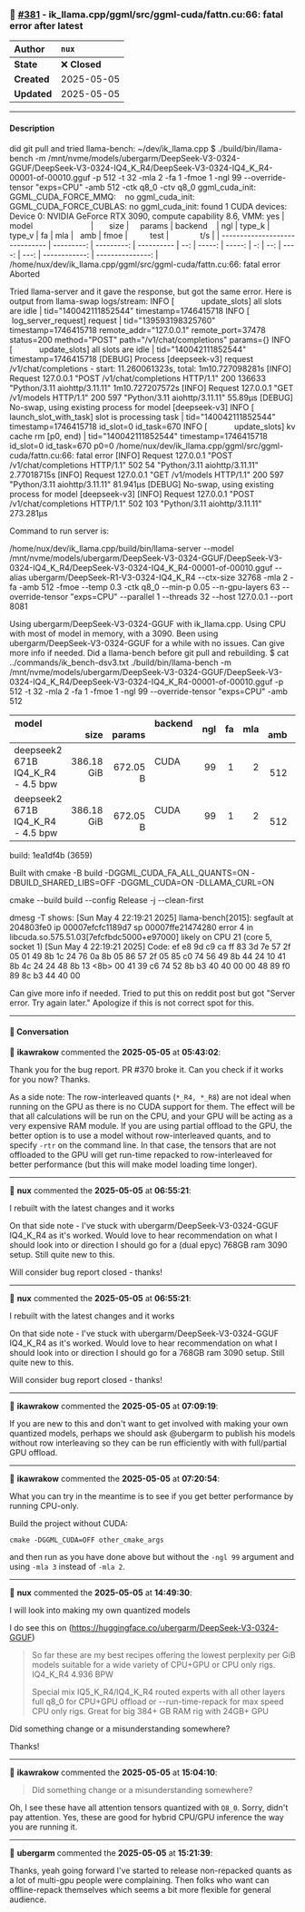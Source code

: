 ### 📝 [#381](https://github.com/ikawrakow/ik_llama.cpp/issues/381) - ik_llama.cpp/ggml/src/ggml-cuda/fattn.cu:66: fatal error after latest

| **Author** | `nux` |
| :--- | :--- |
| **State** | ❌ **Closed** |
| **Created** | 2025-05-05 |
| **Updated** | 2025-05-05 |

---

#### Description

did git pull and tried llama-bench:
~/dev/ik_llama.cpp $ ./build/bin/llama-bench -m /mnt/nvme/models/ubergarm/DeepSeek-V3-0324-GGUF/DeepSeek-V3-0324-IQ4_K_R4/DeepSeek-V3-0324-IQ4_K_R4-00001-of-00010.gguf -p 512 -t 32 -mla 2 -fa 1 -fmoe 1 -ngl 99 --override-tensor "exps=CPU" -amb 512 -ctk q8_0 -ctv q8_0
ggml_cuda_init: GGML_CUDA_FORCE_MMQ:    no
ggml_cuda_init: GGML_CUDA_FORCE_CUBLAS: no
ggml_cuda_init: found 1 CUDA devices:
  Device 0: NVIDIA GeForce RTX 3090, compute capability 8.6, VMM: yes
| model                          |       size |     params | backend    | ngl | type_k | type_v | fa | mla |   amb | fmoe |          test |              t/s |
| ------------------------------ | ---------: | ---------: | ---------- | --: | -----: | -----: | -: | --: | ----: | ---: | ------------: | ---------------: |
/home/nux/dev/ik_llama.cpp/ggml/src/ggml-cuda/fattn.cu:66: fatal error
Aborted

Tried llama-server and it gave the response, but got the same error. Here is output from llama-swap logs/stream:
INFO [            update_slots] all slots are idle | tid="140042111852544" timestamp=1746415718
INFO [      log_server_request] request | tid="139593198325760" timestamp=1746415718 remote_addr="127.0.0.1" remote_port=37478 status=200 method="POST" path="/v1/chat/completions" params={}
INFO [            update_slots] all slots are idle | tid="140042111852544" timestamp=1746415718
[DEBUG] Process [deepseek-v3] request /v1/chat/completions - start: 11.260061323s, total: 1m10.727098281s
[INFO] Request 127.0.0.1 "POST /v1/chat/completions HTTP/1.1" 200 136633 "Python/3.11 aiohttp/3.11.11" 1m10.727207572s
[INFO] Request 127.0.0.1 "GET /v1/models HTTP/1.1" 200 597 "Python/3.11 aiohttp/3.11.11" 55.89µs
[DEBUG] No-swap, using existing process for model [deepseek-v3]
INFO [   launch_slot_with_task] slot is processing task | tid="140042111852544" timestamp=1746415718 id_slot=0 id_task=670
INFO [            update_slots] kv cache rm [p0, end) | tid="140042111852544" timestamp=1746415718 id_slot=0 id_task=670 p0=0
/home/nux/dev/ik_llama.cpp/ggml/src/ggml-cuda/fattn.cu:66: fatal error
[INFO] Request 127.0.0.1 "POST /v1/chat/completions HTTP/1.1" 502 54 "Python/3.11 aiohttp/3.11.11" 2.77018715s
[INFO] Request 127.0.0.1 "GET /v1/models HTTP/1.1" 200 597 "Python/3.11 aiohttp/3.11.11" 81.941µs
[DEBUG] No-swap, using existing process for model [deepseek-v3]
[INFO] Request 127.0.0.1 "POST /v1/chat/completions HTTP/1.1" 502 103 "Python/3.11 aiohttp/3.11.11" 273.281µs

Command to run server is: 

/home/nux/dev/ik_llama.cpp/build/bin/llama-server
      --model /mnt/nvme/models/ubergarm/DeepSeek-V3-0324-GGUF/DeepSeek-V3-0324-IQ4_K_R4/DeepSeek-V3-0324-IQ4_K_R4-00001-of-00010.gguf
      --alias ubergarm/DeepSeek-R1-V3-0324-IQ4_K_R4
      --ctx-size 32768 -mla 2 -fa -amb 512 -fmoe --temp 0.3 -ctk q8_0
      --min-p 0.05 --n-gpu-layers 63 --override-tensor "exps=CPU"
      --parallel 1 --threads 32 --host 127.0.0.1 --port 8081


Using ubergarm/DeepSeek-V3-0324-GGUF with ik_llama.cpp. 
Using CPU with most of model in memory, with a 3090. Been using ubergarm/DeepSeek-V3-0324-GGUF for a while with no issues. 
Can give more info if needed. 
Did a llama-bench before git pull and rebuilding.
$ cat ../commands/ik_bench-dsv3.txt
./build/bin/llama-bench -m /mnt/nvme/models/ubergarm/DeepSeek-V3-0324-GGUF/DeepSeek-V3-0324-IQ4_K_R4/DeepSeek-V3-0324-IQ4_K_R4-00001-of-00010.gguf -p 512 -t 32 -mla 2 -fa 1 -fmoe 1 -ngl 99 --override-tensor "exps=CPU" -amb 512

| model                          |       size |     params | backend    | ngl | fa | mla |   amb | fmoe |          test |              t/s |
| ------------------------------ | ---------: | ---------: | ---------- | --: | -: | --: | ----: | ---: | ------------: | ---------------: |
| deepseek2 671B IQ4_K_R4 - 4.5 bpw | 386.18 GiB |   672.05 B | CUDA       |  99 |  1 |   2 |   512 |    1 |         pp512 |     78.93 ± 0.04 |
| deepseek2 671B IQ4_K_R4 - 4.5 bpw | 386.18 GiB |   672.05 B | CUDA       |  99 |  1 |   2 |   512 |    1 |         tg128 |      9.98 ± 0.06 |

build: 1ea1df4b (3659)


Built with
cmake -B build -DGGML_CUDA_FA_ALL_QUANTS=ON -DBUILD_SHARED_LIBS=OFF -DGGML_CUDA=ON -DLLAMA_CURL=ON

cmake --build build --config Release -j --clean-first

dmesg -T shows:
[Sun May  4 22:19:21 2025] llama-bench[2015]: segfault at 204803fe0 ip 00007efcfc1189d7 sp 00007ffe21474280 error 4 in libcuda.so.575.51.03[7efcfbdc5000+e97000] likely on CPU 21 (core 5, socket 1)
[Sun May  4 22:19:21 2025] Code: ef e8 9d c9 ca ff 83 3d 7e 57 2f 05 01 49 8b 1c 24 76 0a 8b 05 86 57 2f 05 85 c0 74 56 49 8b 44 24 10 41 8b 4c 24 24 48 8b 13 <8b> 00 41 39 c6 74 52 8b b3 40 40 00 00 48 89 f0 89 8c b3 44 40 00

Can give more info if needed. Tried to put this on reddit post but got "Server error. Try again later." Apologize if this is not correct spot for this.

---

#### 💬 Conversation

👤 **ikawrakow** commented the **2025-05-05** at **05:43:02**:<br>

Thank you for the bug report. PR #370 broke it. Can you check if it works for you now? Thanks.

As a side note: The row-interleaved quants (`*_R4, *_R8`) are not ideal when running on the GPU as there is no CUDA support for them. The effect will be that all calculations will be run on the CPU, and your GPU will be acting as a very expensive RAM module. If you are using partial offload to the GPU, the better option is to use a model without row-interleaved quants, and to specify `-rtr` on the command line. In that case, the tensors that are not offloaded to the GPU will get run-time repacked to row-interleaved for better performance (but this will make model loading time longer).

---

👤 **nux** commented the **2025-05-05** at **06:55:21**:<br>

I rebuilt with the latest changes and it works

On that side note - I've stuck with ubergarm/DeepSeek-V3-0324-GGUF IQ4_K_R4 as it's worked. Would love to hear recommendation on what I should look into or direction I should go for a (dual epyc) 768GB ram 3090 setup. Still quite new to this.

Will consider bug report closed - thanks!

---

👤 **nux** commented the **2025-05-05** at **06:55:21**:<br>

I rebuilt with the latest changes and it works

On that side note - I've stuck with ubergarm/DeepSeek-V3-0324-GGUF IQ4_K_R4 as it's worked. Would love to hear recommendation on what I should look into or direction I should go for a 768GB ram 3090 setup. Still quite new to this.

Will consider bug report closed - thanks!

---

👤 **ikawrakow** commented the **2025-05-05** at **07:09:19**:<br>

If you are new to this and don't want to get involved with making your own quantized models, perhaps we should ask @ubergarm to publish his models without row interleaving so they can be run efficiently with with full/partial GPU offload.

---

👤 **ikawrakow** commented the **2025-05-05** at **07:20:54**:<br>

What you can try in the meantime is to see if you get better performance by running CPU-only.

Build the project without CUDA:
```
cmake -DGGML_CUDA=OFF other_cmake_args
```
and then run as you have done above but without the `-ngl 99` argument and using `-mla 3` instead of `-mla 2`.

---

👤 **nux** commented the **2025-05-05** at **14:49:30**:<br>

I will look into making my own quantized models

I do see this on (https://huggingface.co/ubergarm/DeepSeek-V3-0324-GGUF)

> So far these are my best recipes offering the lowest perplexity per GiB models suitable for a wide variety of CPU+GPU or CPU only rigs.
> IQ4_K_R4 4.936 BPW
> 
> Special mix IQ5_K_R4/IQ4_K_R4 routed experts with all other layers full q8_0 for CPU+GPU offload or --run-time-repack for max speed CPU only rigs. Great for big 384+ GB RAM rig with 24GB+ GPU

Did something change or a misunderstanding somewhere? 

Thanks!

---

👤 **ikawrakow** commented the **2025-05-05** at **15:04:10**:<br>

> Did something change or a misunderstanding somewhere?

Oh, I see these have all attention tensors quantized with `Q8_0`. Sorry, didn't pay attention. Yes, these are good for hybrid CPU/GPU inference the way you are running it.

---

👤 **ubergarm** commented the **2025-05-05** at **15:21:39**:<br>

Thanks, yeah going forward I've started to release non-repacked quants as a lot of multi-gpu people were complaining. Then folks who want can offline-repack themselves which seems a bit more flexible for general audience.
